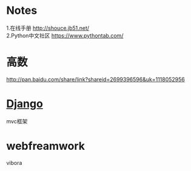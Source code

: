 Notes
=====

1.在线手册 http://shouce.jb51.net/  
2.Python中文社区 https://www.pythontab.com/


高数
=====

http://pan.baidu.com/share/link?shareid=2699396596&uk=1118052956


<a href="https://github.com/izoeys/Notes/tree/master/python/django">Django</a>
=====

mvc框架


webfreamwork
===============

vibora

